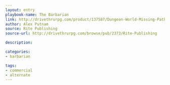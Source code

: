```yaml
---
layout: entry
playbook-name: The Barbarian
link: http://drivethrurpg.com/product/137587/Dungeon-World-Missing-Paths-Barbarian
author: Alex Putnam
source: Rite Publishing
source-url: http://drivethrurpg.com/browse/pub/2373/Rite-Publishing

description:

categories:
- barbarian

tags:
- commercial
- alternate
---
```


